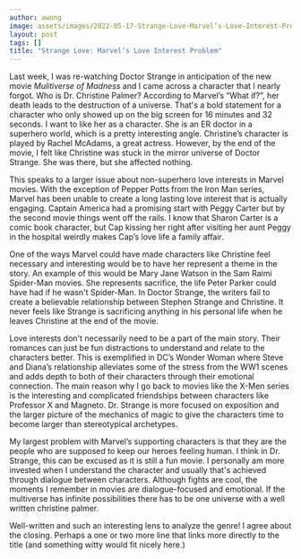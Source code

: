 ```yaml
---
author: awong
image: assets/images/2022-05-17-Strange-Love-Marvel’s-Love-Interest-Problem.jpg
layout: post
tags: []
title: "Strange Love: Marvel’s Love Interest Problem"
---
```


Last week, I was re-watching Doctor Strange in anticipation of the new
movie *Mulitiverse of Madness* and I came across a character that I
nearly forgot. Who is Dr. Christine Palmer? According to Marvel’s “What
if?”, her death leads to the destruction of a universe. That's a bold
statement for a character who only showed up on the big screen for 16
minutes and 32 seconds. I want to like her as a character. She is an ER
doctor in a superhero world, which is a pretty interesting angle.
Christine’s character is played by Rachel McAdams, a great actress.
However, by the end of the movie, I felt like Christine was stuck in the
mirror universe of Doctor Strange. She was there, but she affected
nothing.

This speaks to a larger issue about non-superhero love interests in
Marvel movies. With the exception of Pepper Potts from the Iron Man
series, Marvel has been unable to create a long lasting love interest
that is actually engaging. Captain America had a promising start with
Peggy Carter but by the second movie things went off the rails. I know
that Sharon Carter is a comic book character, but Cap kissing her right
after visiting her aunt Peggy in the hospital weirdly makes Cap’s love
life a family affair.

One of the ways Marvel could have made characters like Christine feel
necessary and interesting would be to have her represent a theme in the
story. An example of this would be Mary Jane Watson in the Sam Raimi
Spider-Man movies. She represents sacrifice, the life Peter Parker could
have had if he wasn't Spider-Man. In Doctor Strange, the writers fail to
create a believable relationship between Stephen Strange and Christine.
It never feels like Strange is sacrificing anything in his personal life
when he leaves Christine at the end of the movie.

Love interests don't necessarily need to be a part of the main story.
Their romances can just be fun distractions to understand and relate to
the characters better. This is exemplified in DC’s Wonder Woman where
Steve and Diana’s relationship alleviates some of the stress from the
WW1 scenes and adds depth to both of their characters through their
emotional connection. The main reason why I go back to movies like the
X-Men series is the interesting and complicated friendships between
characters like Professor X and Magneto. Dr. Strange is more focused on
exposition and the larger picture of the mechanics of magic to give the
characters time to become larger than stereotypical archetypes.

My largest problem with Marvel’s supporting characters is that they are
the people who are supposed to keep our heroes feeling human. I think in
Dr. Strange, this can be excused as it is still a fun movie. I
personally am more invested when I understand the character and usually
that's achieved through dialogue between characters. Although fights are
cool, the moments I remember in movies are dialogue-focused and
emotional. If the multiverse has infinite possibilities there has to be
one universe with a well written christine palmer.

Well-written and such an interesting lens to analyze the genre! I agree
about the closing. Perhaps a one or two more line that links more
directly to the title (and something witty would fit nicely here.)
